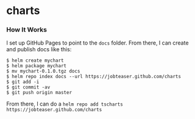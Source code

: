 # charts

### How It Works

I set up GitHub Pages to point to the `docs` folder. From there, I can
create and publish docs like this:

```console
$ helm create mychart
$ helm package mychart
$ mv mychart-0.1.0.tgz docs
$ helm repo index docs --url https://jobteaser.github.com/charts
$ git add -i
$ git commit -av
$ git push origin master
```

From there, I can do a `helm repo add tscharts
https://jobteaser.github.com/charts`
